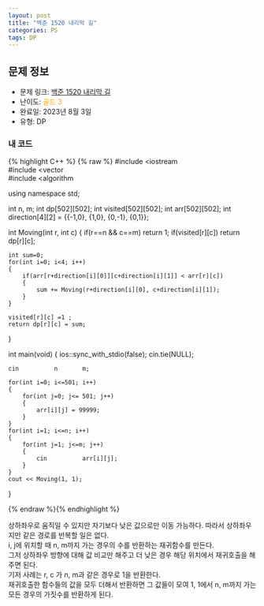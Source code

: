 ```yaml
---
layout: post
title: "백준 1520 내리막 길"
categories: PS
tags: DP
---
```


## 문제 정보
- 문제 링크: [백준 1520 내리막 길](https://www.acmicpc.net/problem/1520)
- 난이도: <span style="color:#FFA500">골드 3</span>
- 완료일: 2023년 8월 3일
- 유형: DP

### 내 코드

{% highlight C++ %} {% raw %}
#include <iostream	
#include <vector	
#include <algorithm	

using namespace std;

int n, m;
int dp[502][502];
int visited[502][502];
int arr[502][502];
int direction[4][2] = {{-1,0}, {1,0}, {0,-1}, {0,1}};

int Moving(int r, int c)
{
	if(r==n && c==m)
		return 1;
	if(visited[r][c])
		return dp[r][c];
	
	int sum=0;
	for(int i=0; i<4; i++)
	{
		if(arr[r+direction[i][0]][c+direction[i][1]] < arr[r][c])
		{
			sum += Moving(r+direction[i][0], c+direction[i][1]);
		}
	}
	
	visited[r][c] =1 ;
	return dp[r][c] = sum;
}

int main(void)
{
	ios::sync_with_stdio(false); cin.tie(NULL);
	
	cin 		 n 		 m;
	
	for(int i=0; i<=501; i++)
	{
		for(int j=0; j<= 501; j++)
		{
			arr[i][j] = 99999;
		}
	}
	for(int i=1; i<=n; i++)
	{
		for(int j=1; j<=m; j++)
		{
			cin 		 arr[i][j];
		}
	}	
	cout << Moving(1, 1);	
}

{% endraw %}{% endhighlight %}

상하좌우로 움직일 수 있지만 자기보다 낮은 값으로만 이동 가능하다. 따라서 상하좌우지만 같은 경로를 반복할 일은 없다.   
i, j에 위치할 때 n, m까지 가는 경우의 수를 반환하는 재귀함수를 만든다.  
그저 상하좌우 방향에 대해 값 비교만 해주고 더 낮은 경우 해당 위치에서 재귀호출을 해주면 된다.  
기저 사례는 r, c 가 n, m과 같은 경우로 1을 반환한다.  
재귀호출한 함수들의 값을 모두 더해서 반환하면 그 값들이 모여 1, 1에서 n, m까지 가는 모든 경우의 가짓수를 반환하게 된다.  

